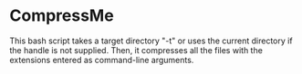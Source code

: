 # CompressMe
This bash script takes a target directory "-t" or uses the current directory if the handle is not supplied. Then, it compresses all the files with the extensions entered as command-line arguments.
